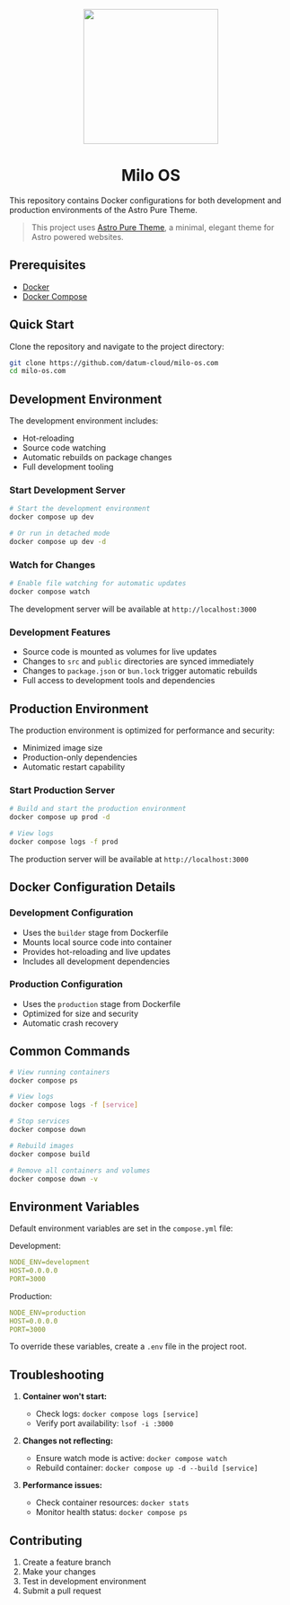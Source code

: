 <p align="center">
  <img width="240px" src="https://cdn.prod.website-files.com/66dab18c1311fe77f4eb9370/66efe106bc7a93e1409413c2_Logo.svg">
  
  <h1 align="center">Milo OS</h1>
</p>

This repository contains Docker configurations for both development and production environments of the Astro Pure Theme.

> This project uses [Astro Pure Theme](https://astro-pure.js.org), a minimal, elegant theme for Astro powered websites.

## Prerequisites

- [Docker](https://docs.docker.com/get-docker/)
- [Docker Compose](https://docs.docker.com/compose/install/)

## Quick Start

Clone the repository and navigate to the project directory:

```bash
git clone https://github.com/datum-cloud/milo-os.com
cd milo-os.com
```

## Development Environment

The development environment includes:

- Hot-reloading
- Source code watching
- Automatic rebuilds on package changes
- Full development tooling

### Start Development Server

```bash
# Start the development environment
docker compose up dev

# Or run in detached mode
docker compose up dev -d
```

### Watch for Changes

```bash
# Enable file watching for automatic updates
docker compose watch
```

The development server will be available at `http://localhost:3000`

### Development Features

- Source code is mounted as volumes for live updates
- Changes to `src` and `public` directories are synced immediately
- Changes to `package.json` or `bun.lock` trigger automatic rebuilds
- Full access to development tools and dependencies

## Production Environment

The production environment is optimized for performance and security:

- Minimized image size
- Production-only dependencies
- Automatic restart capability

### Start Production Server

```bash
# Build and start the production environment
docker compose up prod -d

# View logs
docker compose logs -f prod
```

The production server will be available at `http://localhost:3000`

## Docker Configuration Details

### Development Configuration

- Uses the `builder` stage from Dockerfile
- Mounts local source code into container
- Provides hot-reloading and live updates
- Includes all development dependencies

### Production Configuration

- Uses the `production` stage from Dockerfile
- Optimized for size and security
- Automatic crash recovery

## Common Commands

```bash
# View running containers
docker compose ps

# View logs
docker compose logs -f [service]

# Stop services
docker compose down

# Rebuild images
docker compose build

# Remove all containers and volumes
docker compose down -v
```

## Environment Variables

Default environment variables are set in the `compose.yml` file:

Development:

```yaml
NODE_ENV=development
HOST=0.0.0.0
PORT=3000
```

Production:

```yaml
NODE_ENV=production
HOST=0.0.0.0
PORT=3000
```

To override these variables, create a `.env` file in the project root.

## Troubleshooting

1. **Container won't start:**

   - Check logs: `docker compose logs [service]`
   - Verify port availability: `lsof -i :3000`

2. **Changes not reflecting:**

   - Ensure watch mode is active: `docker compose watch`
   - Rebuild container: `docker compose up -d --build [service]`

3. **Performance issues:**

   - Check container resources: `docker stats`
   - Monitor health status: `docker compose ps`

## Contributing

1. Create a feature branch
2. Make your changes
3. Test in development environment
4. Submit a pull request
